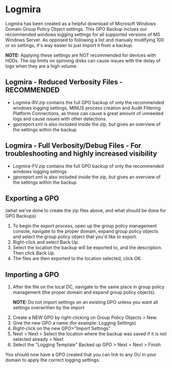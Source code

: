 # Logmira

Logmira has been created as a helpful download of Microsoft Windows Domain Group Policy Object settings. This GPO Backup inclues our recommended windows logging settings for all supported versions of MS Windows Server. As opposed to following a list and manualy modifying 100 or so settings, it's way easier to just import it from a backup.

<b> NOTE:</b> Applying these settings are NOT recommended for devices with HDDs. The iop limits on spinning disks can cause issues with the delay of logs when they are a high volume.

<h2>Logmira - Reduced Verbosity Files - RECOMMENDED</h2>
<ul>
<li>Logmira-RV.zip contains the full GPO backup of only the recommended windows logging settings, MINUS process creation and Audit Filtering Platform Connections, as these can cause a great amount of unneeded logs and cause issues with other detections.</li>
<li>gporeport.xml is also included inside the zip, but gives an overview of the settings within the backup</li>
</ul>

<h2>Logmira - Full Verbosity/Debug Files - For troubleshooting and highly increased visibility</h2>
<ul>
<li>Logmira-FV.zip contains the full GPO backup of only the recommended windows logging settings</li>
<li>gporeport.xml is also included inside the zip, but gives an overview of the settings within the backup</li>
</ul>

<h2>Exporting a GPO </h2>
(what we've done to create the zip files above, and what should be done for GPO Backups)
<ol>
<li>To begin the export process, open up the group policy management console, navigate to the proper domain, expand group policy objects and select the group policy object that you'd like to export.</li>
<li>Right-click and select Back Up.</li>
<li>Select the location the backup will be exported to, and the description. Then click Back Up.</li>
<li>The files are then exported to the location selected, click OK.</li>
</ol>
<h2>Importing a GPO</h2>
<ol>
<li>After the file on the local DC, navigate to the same place in group policy management (the proper domain and expand group policy objects).</li>

<b>NOTE: </b>Do not import settings on an existing GPO unless you want all settings overwritten by the import

<li>Create a NEW GPO by right-clicking on Group Policy Objects > New. </li>
<li>Give the new GPO a name (for example: Logging Settings)</li>
<li>Right-click on the new GPO>"Import Settings"</li>
<li>Next > Next > Select the location where the backup was saved if it is not selected already > Next</li>
<li>Select the "Logging Template" Backed up GPO > Next > Next > Finish</li>
</ol>
You should now have a GPO created that you can link to any OU in your domain to apply the correct logging settings.


